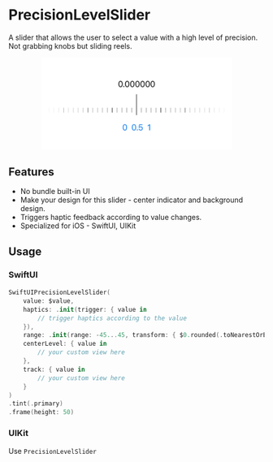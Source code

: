 # PrecisionLevelSlider

A slider that allows the user to select a value with a high level of precision.
Not grabbing knobs but sliding reels.

<p align="center">
  <img src="example.gif" width=375>
</p>

## Features

- No bundle built-in UI
- Make your design for this slider - center indicator and background design.
- Triggers haptic feedback according to value changes.
- Specialized for iOS - SwiftUI, UIKit

## Usage

### SwiftUI

```swift
SwiftUIPrecisionLevelSlider(
    value: $value,
    haptics: .init(trigger: { value in
        // trigger haptics according to the value
    }),
    range: .init(range: -45...45, transform: { $0.rounded(.toNearestOrEven) }),
    centerLevel: { value in
        // your custom view here
    },
    track: { value in
        // your custom view here
    }
)
.tint(.primary)
.frame(height: 50)
```

### UIKit

Use `PrecisionLevelSlider`
